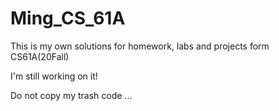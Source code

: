 # Ming_CS_61A
This is my own solutions for homework, labs and projects form CS61A(20Fall)

I'm still working on it!

Do not copy my trash code ...
